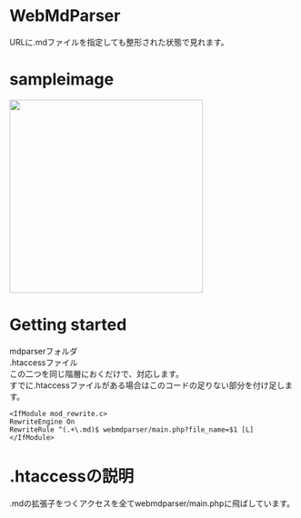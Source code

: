 # WebMdParser
URLに.mdファイルを指定しても整形された状態で見れます。

# sampleimage
<img src="https://tomo.syo.tokyo/openimg/webmdparserimg.png" width="340px">

# Getting started
mdparserフォルダ  
.htaccessファイル  
この二つを同じ階層におくだけで、対応します。  
すでに.htaccessファイルがある場合はこのコードの足りない部分を付け足します。  
<pre><code>&lt;IfModule mod_rewrite.c&gt;  
RewriteEngine On  
RewriteRule ^(.+\.md)$ webmdparser/main.php?file_name=$1 [L]  
&lt;/IfModule&gt;</code></pre> 

# .htaccessの説明
.mdの拡張子をつくアクセスを全てwebmdparser/main.phpに飛ばしています。
